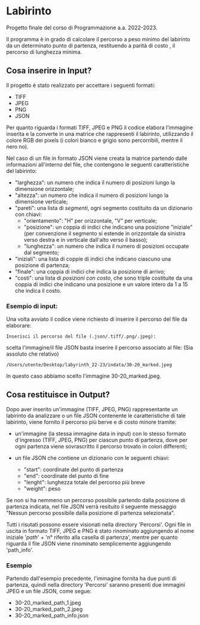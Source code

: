 # Labirinto

Progetto finale del corso di Programmazione a.a. 2022-2023.

Il programma è in grado di calcolare il percorso a peso minimo del labirinto da un determinato punto di partenza, restituendo a parità di costo , il percorso di lunghezza minima.

## Cosa inserire in Input?
Il progetto è stato realizzato per accettare i seguenti formati:

- TIFF
- JPEG
- PNG
- JSON

Per quanto riguarda i formati TIFF, JPEG e PNG il codice elabora l'immagine inserita e la converte in una matrice che rappresenti il labirinto, utilizzando il colore RGB dei pixels (i colori bianco e grigio sono percorribili, mentre il nero no).

Nel caso di un file in formato JSON viene creata la matrice partendo dalle informazioni all'interno del file, che contengono le seguenti caratteristiche del labirinto:

- "larghezza": un numero che indica il numero di posizioni 
    lungo la dimensione orizzontale;
- "altezza": un numero che indica il numero di posizioni 
    lungo la dimensione verticale;
- "pareti": una lista di *segmenti*, ogni 
segmento costituito da un dizionario con chiavi: 
    - "orientamento": "H" per orizzontale, "V" per verticale;
    - "posizione": un coppia di indici che indicano una posizione 
    "iniziale" (per 
    convenzione il segmento si estende in 
    orizzontale da sinistra verso destra e 
    in verticale dall'alto verso il basso);
    - "lunghezza": un numero che indica il numero 
    di posizioni occupate dal segmento;
- "iniziali": una lista di coppie di indici che 
indicano ciascuno una posizione di partenza;
- "finale": una coppia di indici che indica la 
posizione di arrivo;
- "costi": una lista di *posizioni con costo*,
che sono triple costituite da una coppia di indici che indicano 
    una posizione e un valore intero da 1 a 15 che indica il costo. 
    
### Esempio di input:
Una volta avviato il codice viene richiesto di inserire il percorso del file da elaborare:

    Inserisci il percorso del file (.json/.tiff/.png/.jpeg): 

scelta l'immagine/il file JSON basta inserire il percorso associato al file: (Sia assoluto che relativo)
```console  
/Users/utente/Desktop/labyrinth_22-23/indata/30-20_marked.jpeg
```
In questo caso abbiamo scelto l'immagine 30-20_marked.jpeg.

##  Cosa restituisce in Output?  
Dopo aver inserito un'immagine (TIFF, JPEG, PNG) rappresentante un labirinto da analizzare o un file JSON contenente le caratteristiche di tale labirinto, viene fornito il percorso più berve e di costo minore tramite:

- un'immagine (la stessa immagine data in input) con lo stesso formato d'ingresso (TIFF, JPEG, PNG) per ciascun punto di partenza, dove per ogni partenza viene sovrascritto il percorso trovato in colori differenti;
- un file JSON che contiene un dizionario con le seguenti chiavi:
 
  - "start": coordinate del punto di partenza
  - "end": coordinate del punto di fine 
  - "lenght": lunghezza totale del percorso più breve
  - "weight": peso 

Se non si ha nemmeno un percorso possibile partendo dalla posizione di partenza indicata, nel file JSON verrà resituito il seguente messaggio "Nessun percorso possibile dalla posizione di partenza selezionata".

Tutti i risutati possono essere visionati nella directory 'Percorsi'. 
Ogni file in uscita in formato TIFF, JPEG e PNG è stato rinominato aggiungendo al nome iniziale '_path_' + 'n° riferito alla casella di partenza', mentre per quanto riguarda il file JSON viene rinominato semplicemente aggiungendo 'path_info'.

### Esempio
Partendo dall'esempio precedente, l'immagine fornita ha due punti di partenza, quindi nella directory 'Percorsi' saranno presenti due immagini JPEG e un file JSON, come segue:
- 30-20_marked_path_1.jpeg
- 30-20_marked_path_2.jpeg
- 30-20_marked_path_info.json

